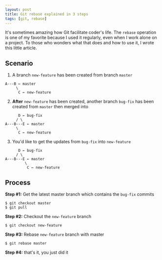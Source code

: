 ```yaml
---
layout: post
title: Git rebase explained in 3 steps
tags: [git, rebase]
---
```


It's sometimes amazing how Git facilitate coder's life. The `rebase` operation is one of my favorite because I used it regularly, even when I work alone on a project. To those who wonders what that does and how to use it, I wrote this little article.

## Scenario
1) A branch `new-feature` has been created from branch `master`
```
A---B ← master
     \
      C ← new-feature
```

2) **After** `new-feature` has been created, another branch `bug-fix` has been created from `master` then merged into
```
      D ← bug-fix
     / \
A---B---E ← master
     \
      C ← new-feature
```


3) You'd like to get the updates from `bug-fix` into `new-feature`
```
      D ← bug-fix
     / \
A---B---E ← master
         \
          C ← new-feature
```

## Process
**Step #1:** Get the latest master branch which contains the `bug-fix` commits  
```shell
$ git checkout master
$ git pull
```

**Step #2:** Checkout the `new-feature` branch
```shell
$ git checkout new-feature
```

**Step #3:** Rebase `new-feature` branch with master
```shell
$ git rebase master
```

**Step #4:** that's it, you just did it
